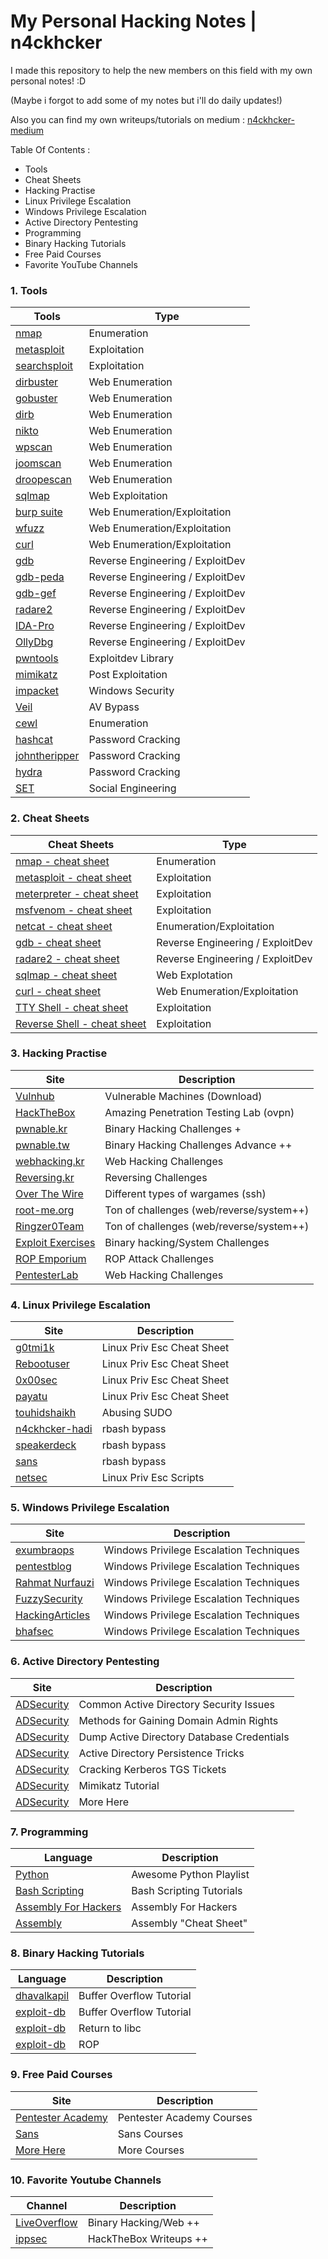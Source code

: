 # My Personal Hacking Notes | n4ckhcker
I made this repository to help the new members on this field with my own personal notes! :D

(Maybe i forgot to add some of my notes but i'll do daily updates!)

Also you can find my own writeups/tutorials on medium : [n4ckhcker-medium](https://medium.com/@n4ckhcker)

Table Of Contents : 
- Tools
- Cheat Sheets
- Hacking Practise
- Linux Privilege Escalation
- Windows Privilege Escalation
- Active Directory Pentesting
- Programming
- Binary Hacking Tutorials
- Free Paid Courses
- Favorite YouTube Channels

### 1. Tools

Tools | Type
---- | ----
[nmap](#) 			| Enumeration
[metasploit](#)								| Exploitation
[searchsploit](#)								| Exploitation
[dirbuster](#) 						| Web Enumeration
[gobuster](#) 										| Web Enumeration
[dirb](#) | Web Enumeration
[nikto](#) 						| Web Enumeration
[wpscan](#) 	| Web Enumeration
[joomscan](#) 								| Web Enumeration
[droopescan](#) 						| Web Enumeration
[sqlmap](#)          | Web Exploitation
[burp suite](#) 							| Web Enumeration/Exploitation
[wfuzz](#) 			| Web Enumeration/Exploitation
[curl](#) 			| Web Enumeration/Exploitation
[gdb](#)      | Reverse Engineering / ExploitDev
[gdb-peda](https://github.com/longld/peda) 							| Reverse Engineering / ExploitDev 
[gdb-gef](https://github.com/hugsy/gef) 							| Reverse Engineering / ExploitDev 
[radare2](#) 				| Reverse Engineering / ExploitDev
[IDA-Pro](#) 									 | Reverse Engineering / ExploitDev 
[OllyDbg](#) 	| Reverse Engineering / ExploitDev 
[pwntools](https://github.com/Gallopsled/pwntools) 	| Exploitdev Library
[mimikatz](#) 						| Post Exploitation
[impacket](https://github.com/CoreSecurity/impacket) 								| Windows Security
[Veil](https://github.com/Veil-Framework/Veil) 						| AV Bypass
[cewl](#) | Enumeration
[hashcat](#) 						| Password Cracking
[johntheripper](#) 							| Password Cracking
[hydra](#) 								| Password Cracking
[SET](#) 								| Social Engineering 

### 2. Cheat Sheets

Cheat Sheets | Type
---- | ----
[nmap - cheat sheet](https://blogs.sans.org/pen-testing/files/2013/10/NmapCheatSheetv1.1.pdf) 			| Enumeration
[metasploit - cheat sheet](https://www.sans.org/security-resources/sec560/misc_tools_sheet_v1.pdf)								| Exploitation
[meterpreter - cheat sheet](https://www.blueliv.com/downloads/Meterpreter_cheat_sheet_v0.1.pdf)								| Exploitation
[msfvenom - cheat sheet](https://netsec.ws/?p=331)								| Exploitation
[netcat - cheat sheet](https://netsec.ws/?p=292)								| Enumeration/Exploitation
[gdb - cheat sheet](http://www.yolinux.com/TUTORIALS/GDB-Commands.html) 						| Reverse Engineering / ExploitDev
[radare2 - cheat sheet](https://github.com/radare/radare2/blob/master/doc/intro.md) 						| Reverse Engineering / ExploitDev
[sqlmap - cheat sheet](https://github.com/aramosf/sqlmap-cheatsheet/blob/master/sqlmap%20cheatsheet%20v1.0-SBD.pdf) 										| Web Explotation
[curl - cheat sheet](https://www.cheatography.com/deleted-18501/cheat-sheets/curl-cheat-sheet/) | Web Enumeration/Exploitation
[TTY Shell - cheat sheet](https://netsec.ws/?p=337) | Exploitation
[Reverse Shell - cheat sheet](http://pentestmonkey.net/cheat-sheet/shells/reverse-shell-cheat-sheet) | Exploitation

### 3. Hacking Practise

Site | Description
---- | ----
[Vulnhub](https://www.vulnhub.com/) 			| Vulnerable Machines (Download)
[HackTheBox](http://hackthebox.eu/)								| Amazing Penetration Testing Lab (ovpn)
[pwnable.kr](http://pwnable.kr/)								| Binary Hacking Challenges +
[pwnable.tw](http://pwnable.tw/)								| Binary Hacking Challenges Advance ++
[webhacking.kr](http://webhacking.kr/) | Web Hacking Challenges 
[Reversing.kr](http://reversing.kr/) | Reversing Challenges
[Over The Wire](http://overthewire.org/wargames/)								| Different types of wargames (ssh)
[root-me.org](https://www.root-me.org/) 						| Ton of challenges (web/reverse/system++)
[Ringzer0Team](https://ringzer0team.com/) 						| Ton of challenges (web/reverse/system++)
[Exploit Exercises](https://exploit-exercises.com/) 										| Binary hacking/System Challenges
[ROP Emporium](https://ropemporium.com/) | ROP Attack Challenges
[PentesterLab](https://pentesterlab.com/) | Web Hacking Challenges

### 4. Linux Privilege Escalation

Site | Description
---- | ----
[g0tmi1k](https://blog.g0tmi1k.com/2011/08/basic-linux-privilege-escalation/) 			| Linux Priv Esc Cheat Sheet
[Rebootuser](https://www.rebootuser.com/?p=1623)								| Linux Priv Esc Cheat Sheet
[0x00sec](https://0x00sec.org/t/enumeration-for-linux-privilege-escalation/1959)								| Linux Priv Esc Cheat Sheet
[payatu](https://payatu.com/guide-linux-privilege-escalation/)								| Linux Priv Esc Cheat Sheet
[touhidshaikh](http://touhidshaikh.com/blog/?p=790)								| Abusing SUDO
[n4ckhcker-hadi](https://www.exploit-db.com/docs/english/44592-linux-restricted-shell-bypass-guide.pdf)								| rbash bypass
[speakerdeck](https://speakerdeck.com/knaps/escape-from-shellcatraz-breaking-out-of-restricted-unix-shells)								| rbash bypass
[sans](https://pen-testing.sans.org/blog/2012/06/06/escaping-restricted-linux-shells)								| rbash bypass
[netsec](https://netsec.ws/?p=309)								| Linux Priv Esc Scripts

### 5. Windows Privilege Escalation

Site | Description
---- | ----
[exumbraops](http://www.exumbraops.com/penetration-testing-102-windows-privilege-escalation-cheatsheet/) 			| Windows Privilege Escalation Techniques
[pentestblog](https://pentest.blog/windows-privilege-escalation-methods-for-pentesters/) 			| Windows Privilege Escalation Techniques
[Rahmat Nurfauzi](https://medium.com/@rahmatnurfauzi/windows-privilege-escalation-scripts-techniques-30fa37bd194) 			| Windows Privilege Escalation Techniques
[FuzzySecurity](http://www.fuzzysecurity.com/tutorials/16.html) 			| Windows Privilege Escalation Techniques
[HackingArticles](http://www.hackingarticles.in/7-ways-to-privilege-escalation-of-windows-7-pc-bypass-uac/) 			| Windows Privilege Escalation Techniques
[bhafsec](http://www.bhafsec.com/wiki/index.php/Windows_Privilege_Escalation) 			| Windows Privilege Escalation Techniques

### 6. Active Directory Pentesting

Site | Description
---- | ----
[ADSecurity](https://adsecurity.org/?p=1684) 			| Common Active Directory Security Issues
[ADSecurity](https://adsecurity.org/?p=2362) 			| Methods for Gaining Domain Admin Rights
[ADSecurity](https://adsecurity.org/?p=2398) 			| Dump Active Directory Database Credentials
[ADSecurity](https://adsecurity.org/?p=1929) 			| Active Directory Persistence Tricks
[ADSecurity](https://adsecurity.org/?p=2293) 			| Cracking Kerberos TGS Tickets
[ADSecurity](https://adsecurity.org/?p=2207) 			| Mimikatz Tutorial
[ADSecurity](https://adsecurity.org/?page_id=399) 			| More Here

### 7. Programming

Language | Description
---- | ----
[Python](https://www.youtube.com/watch?v=YYXdXT2l-Gg&list=PL-osiE80TeTt2d9bfVyTiXJA-UTHn6WwU) 			| Awesome Python Playlist
[Bash Scripting](https://ryanstutorials.net/bash-scripting-tutorial/)								| Bash Scripting Tutorials
[Assembly For Hackers](https://www.youtube.com/watch?v=K0g-twyhmQ4&list=PLue5IPmkmZ-P1pDbF3vSQtuNquX0SZHpB)								| Assembly For Hackers 
[Assembly](https://www.aldeid.com/wiki/Category:Architecture/x86-assembly)								| Assembly "Cheat Sheet"

### 8. Binary Hacking Tutorials

Language | Description
---- | ----
[dhavalkapil](https://dhavalkapil.com/blogs/Buffer-Overflow-Exploit/) 			| Buffer Overflow Tutorial
[exploit-db](https://www.exploit-db.com/docs/english/28475-linux-stack-based-buffer-overflows.pdf)								| Buffer Overflow Tutorial
[exploit-db](https://www.exploit-db.com/docs/english/28553-linux-classic-return-to-libc-&-return-to-libc-chaining-tutorial.pdf)								| Return to libc 
[exploit-db](https://www.exploit-db.com/docs/english/28479-return-oriented-programming-(rop-ftw).pdf)								| ROP

### 9. Free Paid Courses

Site | Description
---- | ----
[Pentester Academy](https://mega.nz/#F!czhiBKwB!wC2f_IaMEMOWq9cSieTo_A) 			| Pentester Academy Courses
[Sans](https://mega.nz/#F!ZZYRlTYb!YjFuu6oR0LEHRZD03aoUdg)								| Sans Courses
[More Here](https://0x00sec.org/t/knowledge-is-free/6270)								| More Courses

### 10. Favorite Youtube Channels

Channel | Description
---- | ----
[LiveOverflow](https://www.youtube.com/channel/UClcE-kVhqyiHCcjYwcpfj9w) 			| Binary Hacking/Web ++
[ippsec](https://www.youtube.com/channel/UCa6eh7gCkpPo5XXUDfygQQA)								| HackTheBox Writeups ++
